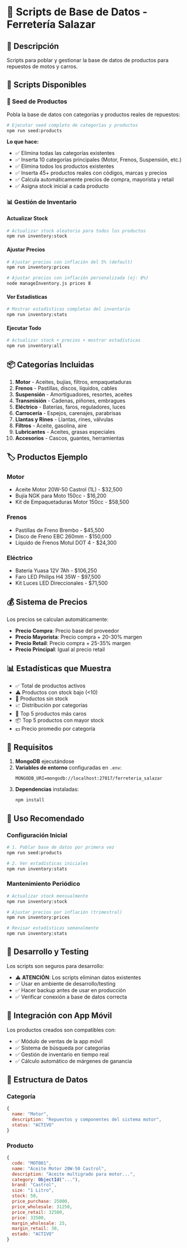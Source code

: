 # 🏪 Scripts de Base de Datos - Ferretería Salazar

## 📝 Descripción
Scripts para poblar y gestionar la base de datos de productos para repuestos de motos y carros.

## 🚀 Scripts Disponibles

### 🌱 Seed de Productos
Pobla la base de datos con categorías y productos reales de repuestos:

```bash
# Ejecutar seed completo de categorías y productos
npm run seed:products
```

**Lo que hace:**
- ✅ Elimina todas las categorías existentes
- ✅ Inserta 10 categorías principales (Motor, Frenos, Suspensión, etc.)
- ✅ Elimina todos los productos existentes  
- ✅ Inserta 45+ productos reales con códigos, marcas y precios
- ✅ Calcula automáticamente precios de compra, mayorista y retail
- ✅ Asigna stock inicial a cada producto

### 📊 Gestión de Inventario

#### Actualizar Stock
```bash
# Actualizar stock aleatorio para todos los productos
npm run inventory:stock
```

#### Ajustar Precios
```bash
# Ajustar precios con inflación del 5% (default)
npm run inventory:prices

# Ajustar precios con inflación personalizada (ej: 8%)
node manageInventory.js prices 8
```

#### Ver Estadísticas
```bash
# Mostrar estadísticas completas del inventario
npm run inventory:stats
```

#### Ejecutar Todo
```bash
# Actualizar stock + precios + mostrar estadísticas
npm run inventory:all
```

## 📦 Categorías Incluidas

1. **Motor** - Aceites, bujías, filtros, empaquetaduras
2. **Frenos** - Pastillas, discos, líquidos, cables
3. **Suspensión** - Amortiguadores, resortes, aceites
4. **Transmisión** - Cadenas, piñones, embragues
5. **Eléctrico** - Baterías, faros, reguladores, luces
6. **Carrocería** - Espejos, carenajes, parabrisas
7. **Llantas y Rines** - Llantas, rines, válvulas
8. **Filtros** - Aceite, gasolina, aire
9. **Lubricantes** - Aceites, grasas especiales
10. **Accesorios** - Cascos, guantes, herramientas

## 🏷️ Productos Ejemplo

### Motor
- Aceite Motor 20W-50 Castrol (1L) - $32,500
- Bujía NGK para Moto 150cc - $16,200
- Kit de Empaquetaduras Motor 150cc - $58,500

### Frenos  
- Pastillas de Freno Brembo - $45,500
- Disco de Freno EBC 260mm - $150,000
- Líquido de Frenos Motul DOT 4 - $24,300

### Eléctrico
- Batería Yuasa 12V 7Ah - $106,250
- Faro LED Philips H4 35W - $97,500
- Kit Luces LED Direccionales - $71,500

## 💰 Sistema de Precios

Los precios se calculan automáticamente:

- **Precio Compra**: Precio base del proveedor
- **Precio Mayorista**: Precio compra + 20-30% margen
- **Precio Retail**: Precio compra + 25-35% margen
- **Precio Principal**: Igual al precio retail

## 📊 Estadísticas que Muestra

- ✅ Total de productos activos
- ⚠️ Productos con stock bajo (<10)
- 🚫 Productos sin stock
- 📈 Distribución por categorías
- 💎 Top 5 productos más caros
- 📦 Top 5 productos con mayor stock
- 💵 Precio promedio por categoría

## 🔧 Requisitos

1. **MongoDB** ejecutándose
2. **Variables de entorno** configuradas en `.env`:
   ```
   MONGODB_URI=mongodb://localhost:27017/ferreteria_salazar
   ```
3. **Dependencias** instaladas:
   ```bash
   npm install
   ```

## 🎯 Uso Recomendado

### Configuración Inicial
```bash
# 1. Poblar base de datos por primera vez
npm run seed:products

# 2. Ver estadísticas iniciales
npm run inventory:stats
```

### Mantenimiento Periódico
```bash
# Actualizar stock mensualmente
npm run inventory:stock

# Ajustar precios por inflación (trimestral)
npm run inventory:prices

# Revisar estadísticas semanalmente  
npm run inventory:stats
```

## 🧪 Desarrollo y Testing

Los scripts son seguros para desarrollo:
- ⚠️ **ATENCIÓN**: Los scripts eliminan datos existentes
- ✅ Usar en ambiente de desarrollo/testing
- ✅ Hacer backup antes de usar en producción
- ✅ Verificar conexión a base de datos correcta

## 📱 Integración con App Móvil

Los productos creados son compatibles con:
- ✅ Módulo de ventas de la app móvil
- ✅ Sistema de búsqueda por categorías
- ✅ Gestión de inventario en tiempo real
- ✅ Cálculo automático de márgenes de ganancia

## 🔄 Estructura de Datos

### Categoría
```javascript
{
  name: "Motor",
  description: "Repuestos y componentes del sistema motor", 
  status: "ACTIVO"
}
```

### Producto
```javascript
{
  code: "MOT001",
  name: "Aceite Motor 20W-50 Castrol",
  description: "Aceite multigrado para motor...",
  category: ObjectId("..."),
  brand: "Castrol",
  size: "1 Litro",
  stock: 50,
  price_purchase: 25000,
  price_wholesale: 31250, 
  price_retail: 32500,
  price: 32500,
  margin_wholesale: 25,
  margin_retail: 30,
  estado: "ACTIVO"
}
```
